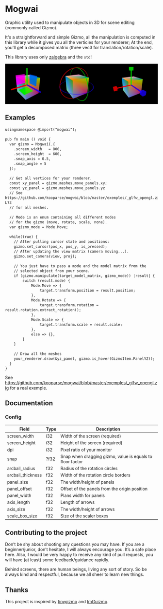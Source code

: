 # Mogwai

Graphic utility used to manipulate objects in 3D for scene editing (commonly called Gizmo).

It's a straightforward and simple Gizmo, all the manipulation is computed in this library 
while it gives you all the verticies for your renderer; At the end, 
you'll get a decomposed matrix (three vec3 for translation/rotation/scale). 

This library uses only [zalgebra](https://github.com/kooparse/zalgebra) and the `std`!

<img src="https://github.com/kooparse/mogwai/blob/master/.github/mogwai.png" alt="preview" />

## Examples

```zig
usingnamespace @import("mogwai");

pub fn main () void {
  var gizmo = Mogwai(.{
    .screen_width   = 800,
    .screen_height  = 600,
    .snap_axis = 0.5,
    .snap_angle = 5 
  });

  // Get all vertices for your renderer.
  const xy_panel = gizmo.meshes.move_panels.xy;
  const yz_panel = gizmo.meshes.move_panels.yz
  // See https://github.com/kooparse/mogwai/blob/master/exemples/_glfw_opengl.zig#L62-L73
  // for all meshes.

  // Mode is an enum containing all different modes
  // for the gizmo (move, rotate, scale, none).
  var gizmo_mode = Mode.Move;

  while(true) {
    // After pulling cursor state and positions:
    gizmo.set_cursor(pos_x, pos_y, is_pressed);
    // After updating the view matrix (camera moving...).
    gizmo.set_camera(view, proj);

    // You just have to pass a mode and the model matrix from the
    // selected object from your scene.
    if (gizmo.manipulate(target_model_matrix, gizmo_mode)) |result| {
        switch (result.mode) {
            Mode.Move => {
                target.transform.position = result.position;
            },
            Mode.Rotate => {
                target.transform.rotation = result.rotation.extract_rotation();
            },
            Mode.Scale => {
                target.transform.scale = result.scale;
            },
            else => {},
        }
    }

    // Draw all the meshes
    your_renderer.draw(&yz_panel, gizmo.is_hover(GizmoItem.PanelYZ));
  }
}
```
See https://github.com/kooparse/mogwai/blob/master/exemples/_glfw_opengl.zig for a real exemple.

## Documentation

### Config

Field | Type | Description
------------ | ------------- | -------------
screen_width | i32 | Width of the screen (required)
screen_height | i32 | Height of the screen (required)
dpi | i32 | Pixel ratio of your monitor
snap | ?f32 | Snap when dragging gizmo, value is equals to floor factor
arcball_radius | f32 | Radius of the rotation circles
arcball_thickness | f32 | Width of the rotation circle borders
panel_size| f32 | The width/height of panels
panel_offset| f32 | Offset of the panels from the origin position
panel_width| f32 | Plans width for panels
axis_length | f32 | Length of arrows
axis_size | f32 | The width/height of arrows
scale_box_size | f32 | Size of the scaler boxes


## Contributing to the project

Don’t be shy about shooting any questions you may have. If you are a beginner/junior, don’t hesitate, I will always encourage you. It’s a safe place here. Also, I would be very happy to receive any kind of pull requests, you will have (at least) some feedback/guidance rapidly.

Behind screens, there are human beings, living any sort of story. So be always kind and respectful, because we all sheer to learn new things.


## Thanks
This project is inspired by [tinygizmo](https://github.com/ddiakopoulos/tinygizmo) and [ImGuizmo](https://github.com/CedricGuillemet/ImGuizmo).

